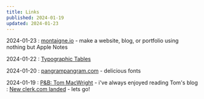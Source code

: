 ```yaml
---
title: Links
published: 2024-01-19
updated: 2024-01-23
---
```


2024-01-23
: [montaigne.io](https://montaigne.io/) - make a website, blog, or portfolio using nothing but Apple Notes

2024-01-22
: [Typographic Tables](https://www.are.na/jonathon-toon/visual-typographic-tables)

2024-01-20
: [pangrampangram.com](https://pangrampangram.com/) - delicious fonts

2024-01-19
: [P&B: Tom MacWright](https://manuelmoreale.com/pb-tom-macwright) - i've always enjoyed reading Tom's blog
: [New clerk.com landed](https://clerk.com) - lets go!
